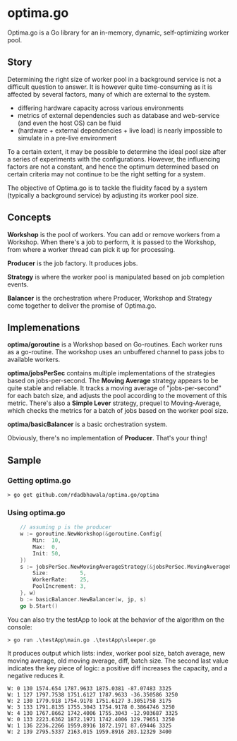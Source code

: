 # optima.go
Optima.go is a Go library for an in-memory, dynamic, self-optimizing worker pool.

## Story
Determining the right size of worker pool in a background service is not a difficult question to answer. It is however quite time-consuming as it is affected by several factors, many of which are external to the system.
* differing hardware capacity across various environments
* metrics of external dependencies such as database and web-service (and even the host OS) can be fluid
* (hardware + external dependencies + live load) is nearly impossible to simulate in a pre-live environment

To a certain extent, it may be possible to determine the ideal pool size after a series of experiments with the configurations. However, the influencing factors are not a constant, and hence the optimum determined based on certain criteria may not continue to be the right setting for a system.

The objective of Optima.go is to tackle the fluidity faced by a system (typically a background service) by adjusting its worker pool size.

## Concepts

**Workshop** is the pool of workers. You can add or remove workers from a Workshop. When there's a job to perform, it is passed to the Workshop, from where a worker thread can pick it up for processing.

**Producer** is the job factory. It produces jobs.

**Strategy** is where the worker pool is manipulated based on job completion events.

**Balancer** is the orchestration where Producer, Workshop and Strategy come together to deliver the promise of Optima.go.

## Implemenations

**optima/goroutine** is a Workshop based on Go-routines. Each worker runs as a go-routine. The workshop uses an unbuffered channel to pass jobs to available workers.

**optima/jobsPerSec** contains multiple implementations of the strategies based on jobs-per-second. The **Moving Average** strategy appears to be quite stable and reliable. It tracks a moving average of "jobs-per-second" for each batch size, and adjusts the pool according to the movement of this metric. There's also a **Simple Lever** strategy, prequel to Moving-Average, which checks the metrics for a batch of jobs based on the worker pool size.

**optima/basicBalancer** is a basic orchestration system.

Obviously, there's no implementation of **Producer**. That's your thing!

## Sample

### Getting optima.go
```
> go get github.com/rdadbhawala/optima.go/optima
```

### Using optima.go
```go
	// assuming p is the producer
	w := goroutine.NewWorkshop(&goroutine.Config{
		Min:  10,
		Max:  0,
		Init: 50,
	})
	s := jobsPerSec.NewMovingAverageStrategy(&jobsPerSec.MovingAverageConfig{
		Size:          5,
		WorkerRate:    25,
		PoolIncrement: 3,
	}, w)
	b := basicBalancer.NewBalancer(w, jp, s)
	go b.Start()
```
You can also try the testApp to look at the behavior of the algorithm on the console:
```
> go run .\testApp\main.go .\testApp\sleeper.go
```
It produces output which lists: index, worker pool size, batch average, new moving average, old moving average, diff, batch size.
The second last value indicates the key piece of logic: a positive diff increases the capacity, and a negative reduces it.
```
W: 0 130 1574.654 1787.9633 1875.0381 -87.07483 3325
W: 1 127 1797.7538 1751.6127 1787.9633 -36.350586 3250
W: 2 130 1779.918 1754.9178 1751.6127 3.3051758 3175
W: 3 133 1791.8135 1755.3043 1754.9178 0.3864746 3250
W: 4 130 1767.8662 1742.4006 1755.3043 -12.903687 3325
W: 0 133 2223.6362 1872.1971 1742.4006 129.79651 3250
W: 1 136 2236.2266 1959.8916 1872.1971 87.69446 3325
W: 2 139 2795.5337 2163.015 1959.8916 203.12329 3400
```
